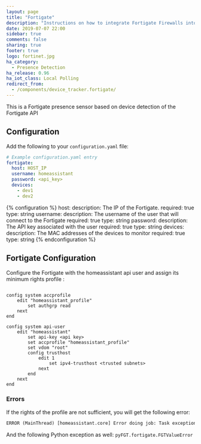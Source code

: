 ```yaml
---
layout: page
title: "Fortigate"
description: "Instructions on how to integrate Fortigate Firewalls into Home Assistant."
date: 2019-07-07 22:00
sidebar: true
comments: false
sharing: true
footer: true
logo: fortinet.jpg
ha_category:
  - Presence Detection
ha_release: 0.96
ha_iot_class: Local Polling
redirect_from:
  - /components/device_tracker.fortigate/
---
```


This is a Fortigate presence sensor based on device detection of the Fortigate API

## Configuration

Add the following to your `configuration.yaml` file:

```yaml
# Example configuration.yaml entry
fortigate:
  host: HOST_IP
  username: homeassistant
  password: <api_key>
  devices:
    - dev1
    - dev2
```

{% configuration %}
host:
  description: The IP of the Fortigate.
  required: true
  type: string
username:
  description: The username of the user that will connect to the Fortigate
  required: true
  type: string
password:
  description: The API key associated with the user
  required: true
  type: string
devices:
  description: The MAC addresses of the devices to monitor
  required: true
  type: string
{% endconfiguration %}

## Fortigate Configuration

Configure the Fortigate with the homeassistant api user and assign its minimum rights profile :

```fgt

config system accprofile
    edit "homeassistant_profile"
        set authgrp read
    next
end

config system api-user
    edit "homeassistant"
        set api-key <api key>
        set accprofile "homeassistant_profile"
        set vdom "root"
        config trusthost
            edit 1
                set ipv4-trusthost <trusted subnets>
            next
        end
    next
end
```

### Errors

If the rights of the profile are not sufficient, you will get the following error:

```txt
ERROR (MainThread) [homeassistant.core] Error doing job: Task exception was never retrieved
```
And the following Python exception as well: `pyFGT.fortigate.FGTValueError`

